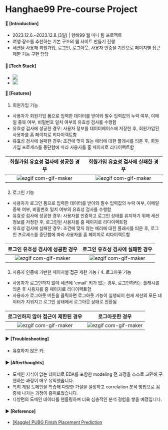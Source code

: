 ####
# Hanghae99 Pre-course Project
####
#### 📌 [Introduction]
- 2023.12.6.~2023.12.8.(3일) | 항해99 웹 미니 팀 프로젝트
- 여행 장소를 추천하는 기본 구조의 웹 사이트 만들기 진행
- 세션을 사용해 회원가입, 로그인, 로그아웃, 사용자 인증을 기반으로 페이지별 접근 제한 기능 구현 담당
####
#### 📌 [Tech Stack]
- <div align="left"><img src="https://img.shields.io/badge/[Frontend]-HTML5 / Bootstrap (CSS) / JavaScript (with jQuery)-FF6600"/>
- <div align="left"><img src="https://img.shields.io/badge/[Backend]- Flask (Python web framework) / SQLite (database) / SQLAlchemy (ORM for database) / Python (programming language)-4479A1"/>
####
#### 📌 [Features]
1. 회원가입 기능
- 사용자가 회원가입 폼으로 입력한 데이터를 받아와 필수 입력값의 누락 여부, 이메일 중복 여부, 비밀번호 일치 여부의 유효성 검사를 수행함
- 유효성 검사에 성공한 경우: 사용자 정보를 데이터베이스에 저장한 후, 회원가입된 사용자를 홈 페이지로 리다이렉트함
- 유효성 검사에 실패한 경우: 조건에 맞지 않는 에러에 대한 플래시를 띄운 후, 회원가입 프로세스를 중단함에 따라 사용자를 홈 페이지로 리다이렉트함
####
|회원가입 유효성 검사에 성공한 경우|회원가입 유효성 검사에 실패한 경우|
|:---:|:---:|
|![ezgif com-gif-maker](https://github.com/jisulee-shsf/hanghae99-precourse-project/assets/109773795/8275f268-f855-4930-83df-6d2516ccd9cf)|![ezgif com-gif-maker](https://github.com/jisulee-shsf/hanghae99-precourse-project/assets/109773795/8275f268-f855-4930-83df-6d2516ccd9cf)|
####
2. 로그인 기능
- 사용자가 로그인 폼으로 입력한 데이터를 받아와 필수 입력값의 누락 여부, 이메일 중복 여부, 비밀번호 일치 여부의 유효성 검사를 수행함
- 유효성 검사에 성공한 경우: 사용자를 인증하고 로그인 상태를 유지하기 위해 세션 정보를 저정한 후, 로그인된 사용자를 홈 페이지로 리다이렉트함
- 유효성 검사에 실패한 경우: 조건에 맞지 않는 에러에 대한 플래시를 띄운 후, 로그인 프로세스를 중단함에 따라 사용자를 홈 페이지로 리다이렉트함
####
|로그인 유효성 검사에 성공한 경우|로그인 유효성 검사에 실패한 경우|
|:---:|:---:|
|![ezgif com-gif-maker](https://github.com/jisulee-shsf/hanghae99-precourse-project/assets/109773795/8275f268-f855-4930-83df-6d2516ccd9cf)|![ezgif com-gif-maker](https://github.com/jisulee-shsf/hanghae99-precourse-project/assets/109773795/8275f268-f855-4930-83df-6d2516ccd9cf)|
####
####
3. 사용자 인증에 기반한 페이지별 접근 제한 기능 / 4. 로그아웃 기능
- 사용자가 로그인하지 않아 세션에 'email' 키가 없는 경우, 로그인하라는 플래시를 띄운 후 사용자를 홈 페이지로 리다이렉트함
- 사용자가 로그아웃 버튼을 클릭하면 로그아웃 기능이 실행되어 현재 세션의 모든 데이터가 지워지고 로그인 상태에서 로그아웃 상태로 전환됨
####
|로그인하지 않아 접근이 제한된 경우|로그아웃한 경우|
|:---:|:---:|
|![ezgif com-gif-maker](https://github.com/jisulee-shsf/hanghae99-precourse-project/assets/109773795/8275f268-f855-4930-83df-6d2516ccd9cf)|![ezgif com-gif-maker](https://github.com/jisulee-shsf/hanghae99-precourse-project/assets/109773795/8275f268-f855-4930-83df-6d2516ccd9cf)|
####
#### ► [Troubleshooting]
- 유효하지 않은 키:
####
#### ► [Afterthoughts]
- 도메인 지식이 없는 데이터로 EDA를 포함한 modeling 전 과정을 스스로 고민해 구현하는 과정이 매우 유익했습니다.
- 특히 게임 도메인을 학습해 다양한 가설을 설정하고 correlation 분석 방법으로 검증해 나가는 과정이 흥미로웠습니다.
- 다방면의 도메인 데이터를 핸들링하며 더욱 심층적인 분석 경험을 쌓을 예정입니다.
####
#### ► [Reference]
- [[Kaggle] PUBG Finish Placement Prediction](https://www.kaggle.com/competitions/pubg-finish-placement-prediction)
####
